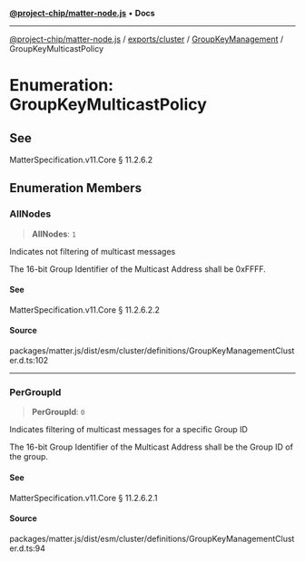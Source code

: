 [**@project-chip/matter-node.js**](../../../../../README.md) • **Docs**

***

[@project-chip/matter-node.js](../../../../../modules.md) / [exports/cluster](../../../README.md) / [GroupKeyManagement](../README.md) / GroupKeyMulticastPolicy

# Enumeration: GroupKeyMulticastPolicy

## See

MatterSpecification.v11.Core § 11.2.6.2

## Enumeration Members

### AllNodes

> **AllNodes**: `1`

Indicates not filtering of multicast messages

The 16-bit Group Identifier of the Multicast Address shall be 0xFFFF.

#### See

MatterSpecification.v11.Core § 11.2.6.2.2

#### Source

packages/matter.js/dist/esm/cluster/definitions/GroupKeyManagementCluster.d.ts:102

***

### PerGroupId

> **PerGroupId**: `0`

Indicates filtering of multicast messages for a specific Group ID

The 16-bit Group Identifier of the Multicast Address shall be the Group ID of the group.

#### See

MatterSpecification.v11.Core § 11.2.6.2.1

#### Source

packages/matter.js/dist/esm/cluster/definitions/GroupKeyManagementCluster.d.ts:94
